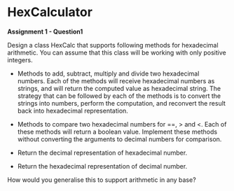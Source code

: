 # HexCalculator
**Assignment 1 - Question1**

Design a class HexCalc that supports following methods for hexadecimal arithmetic. You can assume that this class will be working with only positive integers.

  * Methods to add, subtract, multiply and divide two hexadecimal numbers. Each of the methods will receive hexadecimal numbers as strings, and will return the computed value as      hexadecimal string. The strategy that can be followed by each of the methods is to convert the strings into numbers, perform the computation, and reconvert the result back        into hexadecimal representation.

  * Methods to compare two hexadecimal numbers for ==, > and <. Each of these methods will return a boolean value. Implement these methods without converting the arguments to          decimal numbers for comparison.

  * Return the decimal representation of hexadecimal number.

  * Return the hexadecimal representation of decimal number.

How would you generalise this to support arithmetic in any base?
